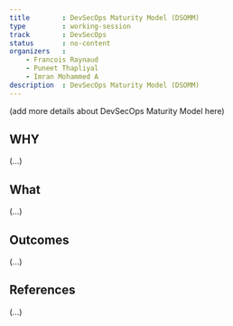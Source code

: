 ```yaml
---
title        : DevSecOps Maturity Model (DSOMM)
type         : working-session
track        : DevSecOps
status       : no-content
organizers   :
    - Francois Raynaud 
    - Puneet Thapliyal
    - Imran Mohammed A
description  : DevSecOps Maturity Model (DSOMM)
---
```


(add more details about DevSecOps Maturity Model here)

## WHY

(...)

## What

(...)

## Outcomes

(...)

## References

(...)

